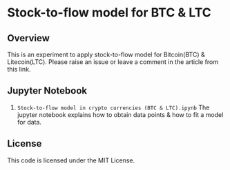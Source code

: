 # Stock-to-flow model for BTC & LTC
 
## Overview
 
This is an experiment to apply stock-to-flow model for Bitcoin(BTC) & Litecoin(LTC). 
Please raise an issue or leave a comment in the article from this link. 
  
## Jupyter Notebook
 
1. `Stock-to-flow model in crypto currencies (BTC & LTC).ipynb`
The jupyter notebook explains how to obtain data points & how to fit a model for data. 
 
## License
 
This code is licensed under the MIT License.  

